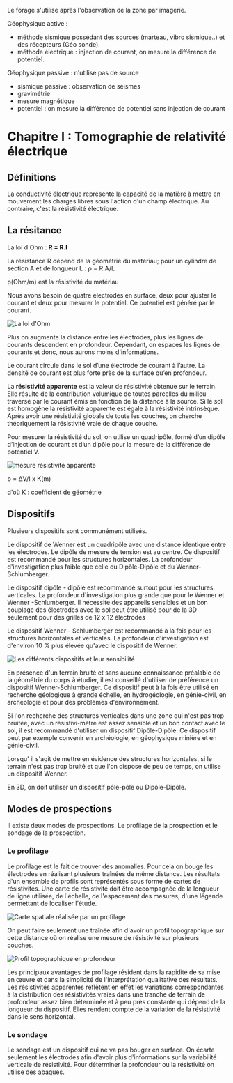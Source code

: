 Le forage s'utilise après l'observation de la zone par imagerie.

Géophysique active :

- méthode sismique possédant des sources (marteau, vibro sismique..) et des récepteurs (Géo sonde).
- méthode électrique : injection de courant, on mesure la différence de potentiel.

Géophysique passive : n'utilise pas de source

- sismique passive : observation de séismes
- gravimétrie
- mesure magnétique
- potentiel : on mesure la différence de potentiel sans injection de courant

# Chapitre I : Tomographie de relativité électrique 

## Définitions

La conductivité électrique représente la capacité de la matière à mettre en mouvement les charges libres sous l'action d'un champ électrique. Au contraire, c'est la résistivité électrique.

## La résitance 

La loi d'Ohm : **R = R.I**

La résistance R dépend de la géométrie du matériau; pour un cylindre de section A et de longueur L : ρ = R.A/L

ρ(Ohm/m) est la résistivité du matériau 

Nous avons besoin de quatre électrodes en surface, deux pour ajuster le courant et deux pour mesurer le potentiel. Ce potentiel est généré par le courant.

![La loi d'Ohm](Images/courant.PNG)

Plus on augmente la distance entre les électrodes, plus les lignes de courants descendent en profondeur. Cependant, on espaces les lignes de courants et donc, nous aurons moins d'informations.

Le courant circule dans le sol d’une électrode de courant à l’autre. La densité de courant est plus forte près de la surface qu’en profondeur.

La **résistivité apparente** est la valeur de résistivité obtenue sur le terrain. Elle résulte de la contribution volumique de toutes parcelles du milieu traversé par le courant émis en fonction de la distance à la source. Si le sol est homogène la résistivité apparente est égale à la résistivité intrinsèque. Après avoir une résistivité globale de toute les couches, on cherche théoriquement la résistivité vraie de chaque couche.

Pour mesurer la résistivité du sol, on utilise un quadripôle, formé d’un dipôle d’injection de courant et d’un dipôle pour la mesure de la différence de potentiel V.

![mesure résistivité apparente](Images/ligne.PNG)

ρ = ΔV/I x K(m)

d'où K : coefficient de géométrie 

## Dispositifs

Plusieurs dispositifs sont communément utilisés.

Le dispositif de Wenner est un quadripôle avec une distance identique entre les électrodes. Le dipôle de mesure de tension est au centre. Ce dispositif est recommandé pour les structures horizontales. La profondeur d'investigation plus faible que celle du Dipôle-Dipôle et du Wenner-Schlumberger.  
 

Le dispositif dipôle - dipôle est recommandé surtout pour les structures verticales. La profondeur d'investigation plus grande que pour le Wenner et Wenner -Schlumberger. Il nécessite des appareils sensibles et un bon couplage des électrodes avec le sol peut être utilisé pour de la 3D seulement pour des grilles de 12 x 12 électrodes 

Le dispositif Wenner - Schlumberger est recommandé à la fois pour les structures horizontales et verticales. La profondeur d'investigation est d'environ 10 % plus élevée qu'avec le dispositif de Wenner.

![Les différents dispositifs et leur sensibilité](Images/dispositifs.PNG)

En présence d'un terrain bruité et sans aucune connaissance préalable de la géométrie du corps à étudier, il est conseillé d'utiliser de préférence un dispositif Wenner-Schlumberger. Ce dispositif peut à la fois être utilisé en recherche géologique à grande échelle, en hydrogéologie, en génie-civil, en archéologie et pour des problèmes d'environnement. 

Si l'on recherche des structures verticales dans une zone qui n'est pas trop bruitée, avec un résistivi-mètre est assez sensible et un bon contact avec le sol, il est recommandé d'utiliser un dispositif Dipôle-Dipôle. Ce dispositif peut par exemple convenir en archéologie, en géophysique minière et en génie-civil.

Lorsqu' il s'agit de mettre en évidence des structures horizontales, si le terrain n'est pas trop bruité et que l'on dispose de peu de temps, on utilise un dispositif Wenner. 

En 3D, on doit utiliser un dispositif pôle-pôle ou Dipôle-Dipôle. 

## Modes de prospections

Il existe deux modes de prospections. Le profilage de la prospection et le sondage de la prospection.

### Le profilage

Le profilage est le fait de trouver des anomalies. Pour cela on bouge les électrodes en réalisant plusieurs traînées de même distance. Les résultats d'un ensemble de profils sont représentés sous forme de cartes de résistivités. Une carte de résistivité doit être accompagnée de la longueur de ligne utilisée, de l'échelle, de l'espacement des mesures, d'une légende permettant de localiser l'étude.

![Carte spatiale réalisée par un profilage](Images/profilage.PNG)

On peut faire seulement une traînée afin d'avoir un profil topographique sur cette distance où on réalise une mesure de résistivité sur plusieurs couches. 

![Profil topographique en profondeur](Images/profilage2.PNG)

Les principaux avantages de profilage résident dans la rapidité de sa mise en œuvre et dans la simplicité de l'interprétation qualitative des résultats. Les résistivités apparentes reflètent en effet les variations correspondantes à la distribution des résistivités vraies dans une tranche de terrain de profondeur assez bien déterminée et à peu près constante qui dépend de la longueur du dispositif. Elles rendent compte de la variation de la résistivité dans le sens horizontal.

### Le sondage

Le sondage est un dispositif qui ne va pas bouger en surface. On écarte seulement les électrodes afin d'avoir plus d'informations sur la variabilité verticale de résistivité. Pour déterminer la profondeur ou la résistivité on utilise des abaques.



